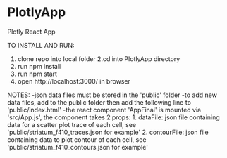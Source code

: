 # PlotlyApp
Plotly React App

TO INSTALL AND RUN:
1. clone repo into local folder
2.cd into PlotlyApp directory
2. run npm install
3. run npm start
4. open http://localhost:3000/ in browser

NOTES:
-json data files must be stored in the 'public' folder
-to add new data files, add to the public folder then add the following line to 'public/index.html' <link rel="application/json" href="%PUBLIC_URL%/[name_of_file].json">
-the react component 'AppFinal' is mounted via 'src/App.js', the component takes 2 props:
    1. dataFile: json file containing data for a scatter plot trace of each cell, see 'public/striatum_f410_traces.json for example'
    2. contourFile: json file containing data to plot contour of each cell, see 'public/striatum_f410_contours.json for example'
